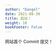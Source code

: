 ```yaml
---
author: "Dangel"
date: 2021-08-30
title: 启动！
weight: 10
bookFooter: False
---
```


网站首个 Commit 提交！